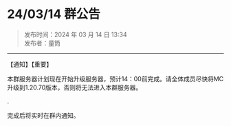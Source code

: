 # 24/03/14 群公告

> 发布时间：2024 年 03 月 14 日 13:34  
  发布者：量筒

---

【通知】【重要】

本群服务器计划现在开始升级服务器，预计14：00前完成。请全体成员尽快将MC升级到1.20.70版本，否则将无法进入本群服务器。

.

完成后将实时在群内通知。
